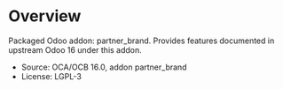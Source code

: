 # Overview

Packaged Odoo addon: partner_brand. Provides features documented in upstream Odoo 16 under this addon.

- Source: OCA/OCB 16.0, addon partner_brand
- License: LGPL-3
